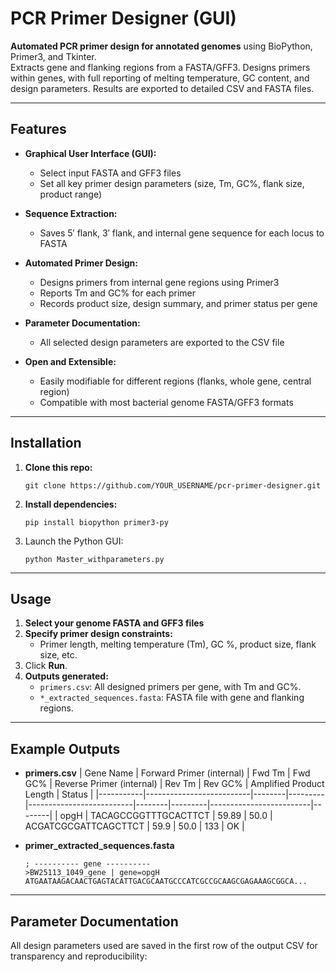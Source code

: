 # PCR Primer Designer (GUI)

**Automated PCR primer design for annotated genomes** using BioPython, Primer3, and Tkinter.  
Extracts gene and flanking regions from a FASTA/GFF3. Designs primers within genes, with full reporting of melting temperature, GC content, and design parameters. Results are exported to detailed CSV and FASTA files.

---

## Features

- **Graphical User Interface (GUI):**
  - Select input FASTA and GFF3 files
  - Set all key primer design parameters (size, Tm, GC%, flank size, product range)

- **Sequence Extraction:**
  - Saves 5′ flank, 3′ flank, and internal gene sequence for each locus to FASTA
  
- **Automated Primer Design:**
  - Designs primers from internal gene regions using Primer3
  - Reports Tm and GC% for each primer
  - Records product size, design summary, and primer status per gene
  
- **Parameter Documentation:**
  - All selected design parameters are exported to the CSV file

- **Open and Extensible:**
  - Easily modifiable for different regions (flanks, whole gene, central region)
  - Compatible with most bacterial genome FASTA/GFF3 formats

---

## Installation

1. **Clone this repo:**
    ```
    git clone https://github.com/YOUR_USERNAME/pcr-primer-designer.git
    ```

2. **Install dependencies:**
    ```
    pip install biopython primer3-py
    ```

3. Launch the Python GUI:
    ```
    python Master_withparameters.py
    ```

---

## Usage

1. **Select your genome FASTA and GFF3 files**
2. **Specify primer design constraints:**  
   - Primer length, melting temperature (Tm), GC %, product size, flank size, etc.
3. Click **Run**.
4. **Outputs generated:**
    - `primers.csv`: All designed primers per gene, with Tm and GC%.
    - `*_extracted_sequences.fasta`: FASTA file with gene and flanking regions.

---

## Example Outputs

- **primers.csv**
    | Gene Name | Forward Primer (internal) | Fwd Tm | Fwd GC% | Reverse Primer (internal) | Rev Tm | Rev GC% | Amplified Product Length | Status |
    |-----------|--------------------------|--------|---------|--------------------------|--------|---------|-------------------------|--------|
    | opgH     | TACAGCCGGTTTGCACTTCT     | 59.89  | 50.0    | ACGATCGCGATTCAGCTTCT     | 59.9   | 50.0    | 133 | OK  |

- **primer_extracted_sequences.fasta**
    ```
    ; ---------- gene ----------
    >BW25113_1049_gene | gene=opgH
    ATGAATAAGACAACTGAGTACATTGACGCAATGCCCATCGCCGCAAGCGAGAAAGCGGCA...
    ```

---

## Parameter Documentation

All design parameters used are saved in the first row of the output CSV for transparency and reproducibility:


